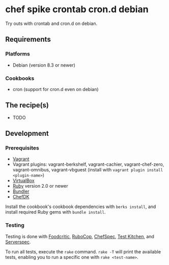 # chef spike crontab cron.d debian

Try outs with crontab and cron.d on debian.

## Requirements

### Platforms

* Debian (version 8.3 or newer)

### Cookbooks

* cron (support for cron.d even on debian)


## The recipe(s)

- TODO

## Development

### Prerequisites

* [Vagrant](https://www.vagrantup.com)
* Vagrant plugins: vagrant-berkshelf, vagrant-cachier, vagrant-chef-zero,
  vagrant-omnibus, vagrant-vbguest (install with `vagrant plugin install
  <plugin-name>`)
* [VirtualBox](https://www.virtualbox.org)
* [Ruby](https://www.ruby-lang.org/en/) version 2.0 or newer
* [Bundler](http://bundler.io)
* [ChefDK](https://downloads.chef.io/chef-dk/)

Install the cookbook's cookbook dependencies with `berks install`, and install
required Ruby gems with `bundle install`.

### Testing

Testing is done with [Foodcritic](http://www.foodcritic.io),
[RuboCop](https://github.com/bbatsov/rubocop),
[ChefSpec](https://docs.chef.io/chefspec.html), [Test Kitchen](http://kitchen.ci),
and [Serverspec](http://serverspec.org).

To run all tests, execute the `rake` command. `rake -T` will print the available
tests, enabling you to run a specific one with `rake <test-name>`.
